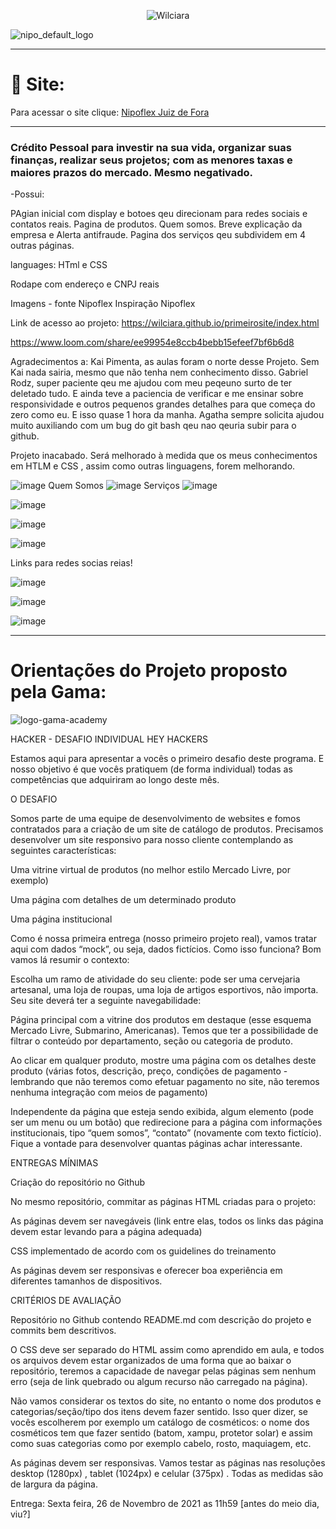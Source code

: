 <p align="center"><img src="https://komarev.com/ghpvc/?username=wilciara" alt="Wilciara" /></p>  


![nipo_default_logo](https://user-images.githubusercontent.com/94201226/163902272-08e33b17-fff4-4df4-be00-1b8161a4debc.png)  

  
 *** 
 # 🎯 Site:  
  
  Para acessar o site clique: [Nipoflex Juiz de Fora](https://primeirosite-one.vercel.app/index.html)  
  
  
***
### Crédito Pessoal para investir na sua vida, organizar suas finanças, realizar seus projetos; com as menores taxas e maiores prazos do mercado. Mesmo negativado.

-Possui: 

PAgian inicial com display e botoes qeu direcionam para redes sociais e contatos reais.
Pagina de produtos.
Quem somos. Breve explicação da  empresa e  Alerta  antifraude.
Pagina dos  serviços qeu subdividem em 4 outras páginas.

languages:  HTml e CSS

Rodape  com endereço e  CNPJ reais

Imagens - fonte Nipoflex
Inspiração Nipoflex

Link de acesso ao projeto:  https://wilciara.github.io/primeirosite/index.html
  
  
  
 https://www.loom.com/share/ee99954e8ccb4bebb15efeef7bf6b6d8
 
  
Agradecimentos a:
Kai Pimenta, as aulas foram o norte desse Projeto. Sem Kai nada sairia, mesmo que não tenha nem conhecimento disso. 
Gabriel Rodz, super paciente qeu me ajudou com meu peqeuno surto de ter  deletado tudo. E ainda  teve a  paciencia de verificar e  me ensinar sobre responsividade e outros pequenos grandes detalhes para que começa do zero como eu. E isso quase 1 hora da manha. 
Agatha sempre solicita ajudou muito auxiliando com um bug do git bash qeu nao qeuria  subir para o github.


Projeto inacabado. Será melhorado à medida que os meus conhecimentos em HTLM e CSS , assim como outras linguagens, forem melhorando. 

![image](https://user-images.githubusercontent.com/94201226/146675202-436508aa-d66a-4d40-995a-e2caae50c391.png)
Quem Somos
![image](https://user-images.githubusercontent.com/94201226/146675211-6b422eb7-dcf2-4d41-81bd-17e365697cfd.png)
Serviços
![image](https://user-images.githubusercontent.com/94201226/146675232-66caadfb-7558-4d28-8285-f03bbd46d107.png)

![image](https://user-images.githubusercontent.com/94201226/146675243-198fb683-fa6e-408c-9b41-c79f3d18d99b.png)

![image](https://user-images.githubusercontent.com/94201226/146675251-d77fce0d-2280-4363-9070-b8000c78dcc4.png)

![image](https://user-images.githubusercontent.com/94201226/146675259-da912411-cb94-4a1c-b604-0786943ba1e1.png)

Links para redes socias reias! 

![image](https://user-images.githubusercontent.com/94201226/146675278-02bf71f3-8e7f-430f-ab8e-2a9d6e6aecbe.png)

![image](https://user-images.githubusercontent.com/94201226/146675300-505c7dc6-affb-4294-a594-b25ec5a0307f.png)

![image](https://user-images.githubusercontent.com/94201226/146675316-45b3e171-4d41-4fa0-9378-8b465966f6e7.png)

  
  
***  
# Orientações do Projeto proposto pela Gama:  
![logo-gama-academy](https://user-images.githubusercontent.com/94201226/163902432-4f39a71e-0a29-41dc-94f9-c1a093eb52c2.png)



HACKER - DESAFIO INDIVIDUAL
HEY HACKERS

Estamos aqui para apresentar a vocês o primeiro desafio deste programa. E nosso objetivo é que vocês pratiquem (de forma individual) todas as competências que adquiriram ao longo deste mês.

O DESAFIO


Somos parte de uma equipe de desenvolvimento de websites e fomos contratados para a criação de um site de catálogo de produtos. Precisamos desenvolver um site responsivo para nosso cliente contemplando as seguintes características:

Uma vitrine virtual de produtos (no melhor estilo Mercado Livre, por exemplo)

Uma página com detalhes de um determinado produto

Uma página institucional


Como é nossa primeira entrega (nosso primeiro projeto real), vamos tratar aqui com dados “mock”, ou seja, dados fictícios. Como isso funciona? Bom vamos lá resumir o contexto:

Escolha um ramo de atividade do seu cliente: pode ser uma cervejaria artesanal, uma loja de roupas, uma loja de artigos esportivos, não importa. Seu site deverá ter a seguinte navegabilidade:

Página principal com a vitrine dos produtos em destaque (esse esquema Mercado Livre, Submarino, Americanas). Temos que ter a possibilidade de filtrar o conteúdo por departamento, seção ou categoria de produto.


Ao clicar em qualquer produto, mostre uma página com os detalhes deste produto (várias fotos, descrição, preço, condições de pagamento - lembrando que não teremos como efetuar pagamento no site, não teremos nenhuma integração com meios de pagamento)


Independente da página que esteja sendo exibida, algum elemento (pode ser um menu ou um botão) que redirecione para a página com informações institucionais, tipo “quem somos”, “contato” (novamente com texto fictício). Fique a vontade para desenvolver quantas páginas achar interessante.


 ENTREGAS MÍNIMAS
 

Criação do repositório no Github 

No mesmo repositório, commitar as páginas HTML criadas para o projeto:

As páginas devem ser navegáveis (link entre elas, todos os links das página devem estar levando para a página adequada)

CSS implementado de acordo com os guidelines do treinamento

As páginas devem ser responsivas e oferecer boa experiência em diferentes tamanhos de dispositivos.



CRITÉRIOS DE AVALIAÇÃO

Repositório no Github contendo README.md com descrição do projeto e commits bem descritivos.


O CSS deve ser separado do HTML assim como aprendido em aula, e todos os arquivos devem estar organizados de uma forma que ao baixar o repositório, teremos a capacidade de navegar pelas páginas sem nenhum erro (seja de link quebrado ou algum recurso não carregado na página).


Não vamos considerar os textos do site, no entanto o nome dos produtos e categorias/seção/tipo dos itens devem fazer sentido. Isso quer dizer, se vocês escolherem por exemplo um catálogo de cosméticos:  o nome dos cosméticos tem que fazer sentido (batom, xampu, protetor solar) e assim como suas categorias como por exemplo cabelo, rosto, maquiagem, etc.


As páginas devem ser responsivas. Vamos testar as páginas nas resoluções desktop (1280px) , tablet (1024px)  e celular (375px) . Todas as medidas são de largura da página. 


Entrega:
Sexta feira, 26 de Novembro de 2021 as 11h59 [antes do meio dia, viu?]


